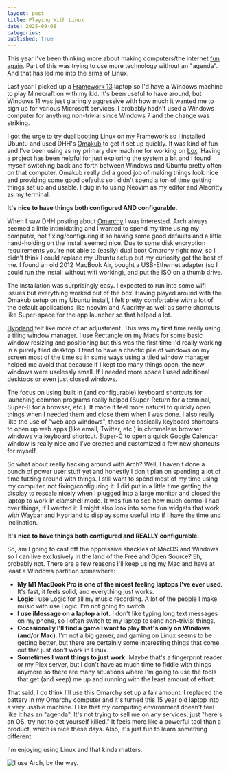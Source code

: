 ```yaml
---
layout: post
title: Playing With Linux
date: 2025-09-08
categories: 
published: true
---
```


This year I've been thinking more about making computers/the internet [fun again](../blog/pragmatic-divesting-from-enshitifcation). Part of this was trying to use more technology without an "agenda". And that has led me into the arms of Linux.

Last year I picked up a [Framework 13](https://frame.work/laptop13) laptop so I'd have a Windows machine to play Minecraft on with my kid. It's been useful to have around, but Windows 11 was just glaringly aggressive with how much it wanted me to sign up for various Microsoft services. I probably hadn't used a Windows computer for anything non-trivial since Windows 7 and the change was striking.

I got the urge to try dual booting Linux on my Framework so I installed Ubuntu and used DHH's [Omakub](https://omakub.org/) to get it set up quickly. It was kind of fun and I've been using as my primary dev machine for working on [Lox](../blog/building-a-programming-language-in-crystal). Having a project has been helpful for just exploring the system a bit and I found myself switching back and forth between Windows and Ubuntu pretty often on that computer. Omakub really did a good job of making things look nice and providing some good defaults so I didn't spend a ton of time getting things set up and usable. I dug in to using Neovim as my editor and Alacritty as my terminal.

**It's nice to have things both configured AND configurable.**

When I saw DHH posting about [Omarchy](https://omarchy.org/) I was interested. Arch always seemed a little intimidating and I wanted to spend my time using my computer, not fixing/configuring it so having some good defaults and a little hand-holding on the install seemed nice. Due to some disk encryption requirements you're not able to (easily) dual boot Omarchy right now, so I didn't think I could replace my Ubuntu setup but my curiosity got the best of me. I found an old 2012 MacBook Air, bought a USB-Ethernet adapter (so I could run the install without wifi working), and put the ISO on a thumb drive.

The installation was surprisingly easy. I expected to run into some wifi issues but everything worked out of the box. Having played around with the Omakub setup on my Ubuntu install, I felt pretty comfortable with a lot of the default applications like neovim and Alacritty as well as some shortcuts like Super-space for the app launcher so that helped a lot. 

[Hyprland](https://hypr.land/) felt like more of an adjustment. This was my first time really using a tiling window manager. I use Rectangle on my Macs for some basic window resizing and positioning but this was the first time I'd really working in a purely tiled desktop. I tend to have a chaotic pile of windows on my screen most of the time so in some ways using a tiled window manager helped me avoid that because if I kept too many things open, the new windows were uselessly small. If I needed more space I used additional desktops or even just closed windows. 

The focus on using built in (and configurable) keyboard shortcuts for launching common programs really helped (Super-Return for a terminal, Super-B for a browser, etc.). It made it feel more natural to quickly open things when I needed them and close them when I was done. I also really like the use of "web app windows", these are basically keyboard shortcuts to open up web apps (like email, Twitter, etc.) in chromeless browser windows via keyboard shortcut. Super-C to open a quick Google Calendar window is really nice and I've created and customized a few new shortcuts for myself.

So what about really hacking around with Arch? Well, I haven't done a bunch of power user stuff yet and honestly I don't plan on spending a lot of time futzing around with things. I still want to spend most of my time using my computer, not fixing/configuring it. I did put in a little time getting the display to rescale nicely when I plugged into a large monitor and closed the laptop to work in clamshell mode. It was fun to see how much control I had over things, if I wanted it. I might also look into some fun widgets that work with Waybar and Hyprland to display some useful into if I have the time and inclination.

**It's nice to have things both configured and REALLY configurable.**

So, am I going to cast off the oppressive shackles of MacOS and Windows so I can live exclusively in the land of the Free and Open Source? Eh, probably not. There are a few reasons I'll keep using my Mac and have at least a Windows partition somewhere:

- **My M1 MacBook Pro is one of the nicest feeling laptops I've ever used.** It's fast, it feels solid, and everything just works.
- **Logic** I use Logic for all my music recording. A lot of the people I make music with use Logic. I'm not going to switch.
- **I use iMessage on a laptop a lot.** I don't like typing long text messages on my phone, so I often switch to my laptop to send non-trivial things.
- **Occasionally I'll find a game I want to play that's only on Windows (and/or Mac)**. I'm not a big gamer, and gaming on Linux seems to be getting better, but there are certainly some interesting things that come out that just don't work in Linux.
- **Sometimes I want things to just work.** Maybe that's a fingerprint reader or my Plex server, but I don't have as much time to fiddle with things anymore so there are many situations where I'm going to use the tools that get (and keep) me up and running with the least amount of effort.

That said, I do think I'll use this Omarchy set up a fair amount. I replaced the battery in my Omarchy computer and it's turned this 15 year old laptop into a very usable machine. I like that my computing environment doesn't feel like it has an "agenda". It's not trying to sell me on any services, just "here's an OS, try not to get yourself killed." It feels more like a powerful tool than a product, which is nice these days. Also, it's just fun to learn something different. 

I'm enjoying using Linux and that kinda matters.

<img src="../blog_media/omarchy-air.png" title="I use Arch, by the way." />
